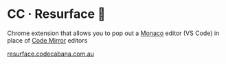 # CC &middot; Resurface :hammer:

Chrome extension that allows you to pop out a [Monaco](https://microsoft.github.io/monaco-editor/) editor (VS Code) in place of [Code Mirror](https://codemirror.net/) editors

[resurface.codecabana.com.au](https://resurface.codecabana.com.au)
